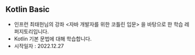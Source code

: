 ## Kotlin Basic
- 인프런 최태헌님의 강좌 <자바 개발자를 위한 코틀린 입문> 을 바탕으로 한 학습 레퍼지토리입니다.
- Kotlin 기본 문법에 대해 학습합니다.
- 시작일자 : 2022.12.27
